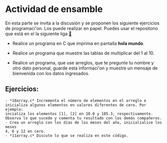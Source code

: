 # Actividad de ensamble

En esta parte se invita a la discusión y se proponen los siguiente
ejercicios de programaci\'on. Los puede realizar en  papel.
Puedes usar el repositorio que está en el la siguiente liga [:link:](https://github.com/UNAM-FESAc/c-prgrmmng-I-FESAc)

- Realice un programa en C que imprima en pantalla __hola mundo__. 

- Realice un programa que muestre las tablas de multiplicar del 1 al 10.

- Realice un programa, que use arreglos, que te pregunte tu nombre y otro dato
  personal, guarde esta informaci\'on y muestre un mensaje de bienvenida 
	con los datos ingresados.

## Ejercicios:
	- *10array.c* Incrementa el número de elementos en el arreglo e 
	inicializa algunos elementos en valores diferentes de cero. Por ejemplo:
	incializa los elementos [1], [2] en 10.0 y 105.3, respectivamente.
	Observa lo que sucede y comenta tu resultado con los demás compañeros.
	- Crea un arreglo con los días de los meses del año, inicialialice los meses 
	4, 6 y 12 en cero.
	- *11array.c* Discute lo que se realiza en este código.
